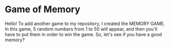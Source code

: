 # Game of Memory
 
Hello! To add another game to my repository, I created the MEMORY GAME. In this game, 5 random numbers from 1 to 50 will appear, and then you'll have to put them in order to win the game. So, let's see if you have a good memory?
